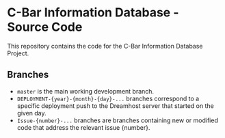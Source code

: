 # C-Bar Information Database - Source Code
This repository contains the code for the C-Bar Information Database Project.

## Branches

* `master` is the main working development branch.
* `DEPLOYMENT-{year}-{month}-{day}-...` branches correspond to a specific deployment push to the Dreamhost server that started on the given day.
* `Issue-{number}-...` branches are branches containing new or modified code that address the relevant issue {number}.
